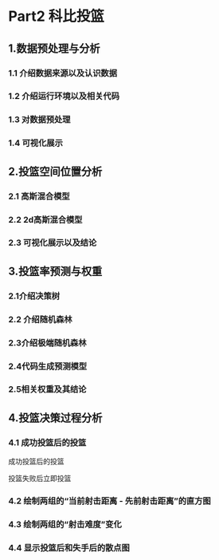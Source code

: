 # Part2 科比投篮

## 1.数据预处理与分析

### 1.1 介绍数据来源以及认识数据



### 1.2 介绍运行环境以及相关代码

### 1.3 对数据预处理

### 1.4 可视化展示

## 2.投篮空间位置分析

### 2.1 高斯混合模型

### 2.2 2d高斯混合模型

### 2.3 可视化展示以及结论







## 3.投篮率预测与权重

### 2.1介绍决策树

### 2.2 介绍随机森林

### 2.3介绍极端随机森林

### 2.4代码生成预测模型

### 2.5相关权重及其结论 




## 4.投篮决策过程分析

### 4.1 成功投篮后的投篮

成功投篮后的投篮

投篮失败后立即投篮

### 4.2 绘制两组的“当前射击距离 - 先前射击距离”的直方图

### 4.3 绘制两组的“射击难度”变化


### 4.4 显示投篮后和失手后的散点图

